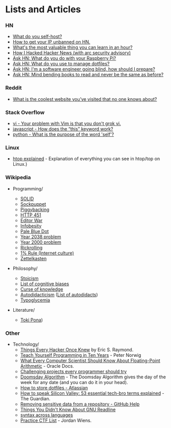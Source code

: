 # Lists and Articles

### HN
- [What do you self-host?](https://news.ycombinator.com/item?id=21235957)
- [How to get your IP unbanned on HN.](https://news.ycombinator.com/item?id=4761102)
- [What's the most valuable thing you can learn in an hour?](https://news.ycombinator.com/item?id=21581361)
- [How I Hacked Hacker News (with arc security advisory)](https://news.ycombinator.com/item?id=639976)
- [Ask HN: What do you do with your Raspberry Pi?](https://news.ycombinator.com/item?id=20264911)
- [Ask HN: What do you use to manage dotfiles?](https://news.ycombinator.com/item?id=11070797)
- [Ask HN: I'm a software engineer going blind, how should I prepare?](https://news.ycombinator.com/item?id=22918980)
- [Ask HN: Mind bending books to read and never be the same as before?](https://news.ycombinator.com/item?id=23151144)

### Reddit
- [What is the coolest website you’ve visited that no one knows about?](https://old.reddit.com/r/AskReddit/comments/f937om/what_is_the_coolest_website_youve_visited_that_no/)

### Stack Overflow
- [vi - Your problem with Vim is that you don't grok vi.](https://stackoverflow.com/a/1220118)
- [javascript - How does the “this” keyword work?](https://stackoverflow.com/questions/3127429/how-does-the-this-keyword-work)
- [python - What is the purpose of the word 'self'?](https://stackoverflow.com/questions/2709821/what-is-the-purpose-of-the-word-self)

### Linux
- [htop explained](https://peteris.rocks/blog/htop/) - Explanation of everything you can see in htop/top on Linux.) 

### Wikipedia
- Programming/
  - [SOLID](https://en.wikipedia.org/wiki/SOLID)
  - [Sockpuppet](https://en.wikipedia.org/wiki/Sockpuppet_(Internet))
  - [Piggybacking](https://en.wikipedia.org/wiki/Piggybacking_(Internet_access))
  - [HTTP 451](https://en.wikipedia.org/wiki/HTTP_451)
  - [Editor War](https://en.wikipedia.org/wiki/Editor_war)
  - [Infobesity](https://en.wikipedia.org/wiki/Information_overload)
  - [Pale Blue Dot](https://en.wikipedia.org/wiki/Pale_Blue_Dot)
  - [Year 2038 problem](https://en.wikipedia.org/wiki/Year_2038_problem)
  - [Year 2000 problem](https://en.wikipedia.org/wiki/Year_2000_problem)
  - [Rickrolling](https://en.wikipedia.org/wiki/Rickrolling)
  - [1% Rule (Internet culture)](https://en.wikipedia.org/wiki/1%25_rule_(Internet_culture))
  - [Zettelkasten](https://en.wikipedia.org/wiki/Zettelkasten)
    
- Philosophy/
  - [Stoicism](https://en.wikipedia.org/wiki/Stoicism)
  - [List of cognitive biases](https://en.wikipedia.org/wiki/List_of_cognitive_biases)
  - [Curse of knowledge](https://en.wikipedia.org/wiki/Curse_of_knowledge)
  - [Autodidacticism](https://en.wikipedia.org/wiki/Autodidacticism) ([List of autodidacts](https://en.wikipedia.org/wiki/List_of_autodidacts))
  - [Typoglycemia](https://en.wikipedia.org/wiki/Typoglycemia)
  
- Literature/
  - [Toki Pona](https://en.wikipedia.org/wiki/Toki_Pona))

### Other    
- Technology/
  - [Things Every Hacker Once Knew](http://www.catb.org/esr/faqs/things-every-hacker-once-knew/) by Eric S. Raymond.
  - [Teach Yourself Programming in Ten Years](http://www.norvig.com/21-days.html) - Peter Norwig
  - [What Every Computer Scientist Should Know About Floating-Point Arithmetic](https://docs.oracle.com/cd/E19957-01/806-3568/ncg_goldberg.html) - Oracle Docs.
  - [Challenging projects every programmer should try](https://web.eecs.utk.edu/~azh/blog/challengingprojects.html)
  - [Doomsday Algorithm](http://rudy.ca/doomsday.html) - The Doomsday Algorithm gives the day of the week for any date (and you can do it in your head).
  - [How to store dotfiles - Atlassian](https://www.atlassian.com/git/tutorials/dotfiles)
  - [How to speak Silicon Valley: 53 essential tech-bro terms explained](https://www.theguardian.com/us-news/2019/jun/26/how-to-speak-silicon-valley-decoding-tech-bros-from-microdosing-to-privacy) - The Guardian.
  - [Removing sensitive data from a repository - GitHub Help](https://help.github.com/en/articles/removing-sensitive-data-from-a-repository)
  - [Things You Didn't Know About GNU Readline ](https://twobithistory.org/2019/08/22/readline.html)
  - [syntax across languages](http://rigaux.org/language-study/syntax-across-languages.html)
  - [Practice CTF List](http://captf.com/practice-ctf/) - Jordan Wiens.
